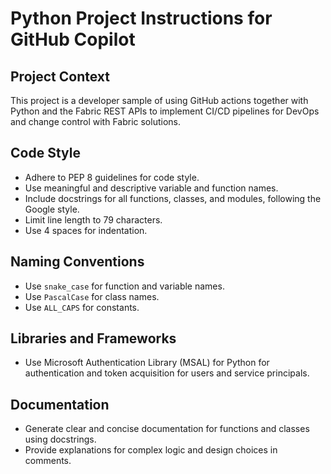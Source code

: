 # Python Project Instructions for GitHub Copilot

## Project Context
This project is a developer sample of using GitHub actions together with Python and the Fabric REST APIs
to implement CI/CD pipelines for DevOps and change control with Fabric solutions.

## Code Style
- Adhere to PEP 8 guidelines for code style.
- Use meaningful and descriptive variable and function names.
- Include docstrings for all functions, classes, and modules, following the Google style.
- Limit line length to 79 characters.
- Use 4 spaces for indentation.

## Naming Conventions
- Use `snake_case` for function and variable names.
- Use `PascalCase` for class names.
- Use `ALL_CAPS` for constants.

## Libraries and Frameworks
- Use Microsoft Authentication Library (MSAL) for Python for authentication and token acquisition
    for    users and service principals.

## Documentation
- Generate clear and concise documentation for functions and classes using docstrings.
- Provide explanations for complex logic and design choices in comments.
